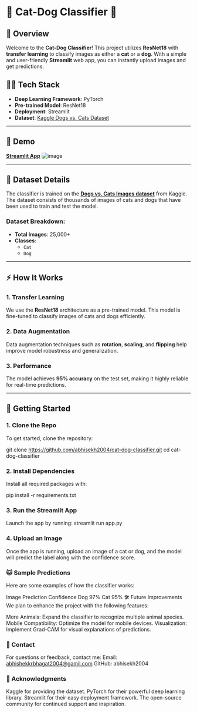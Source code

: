 # 🐾 **Cat-Dog Classifier** 🐾

## 🎯 **Overview**  
Welcome to the **Cat-Dog Classifier**! This project utilizes **ResNet18** with **transfer learning** to classify images as either a **cat** or a **dog**. With a simple and user-friendly **Streamlit** web app, you can instantly upload images and get predictions.

## 🧑‍💻 **Tech Stack**
- **Deep Learning Framework**: PyTorch
- **Pre-trained Model**: ResNet18
- **Deployment**: Streamlit
- **Dataset**: [Kaggle Dogs vs. Cats Dataset](https://www.kaggle.com/datasets/chetankv/dogs-cats-images)

---

## 📸 **Demo**

**[Streamlit App](https://cat-dog-classifier-abhisekh2004.streamlit.app/)** ![image](https://github.com/user-attachments/assets/f4ee9a02-1da2-4a7d-9aef-05a5764a27e5)


---

## 📂 **Dataset Details**  
The classifier is trained on the **[Dogs vs. Cats Images dataset](https://www.kaggle.com/datasets/chetankv/dogs-cats-images)** from Kaggle. The dataset consists of thousands of images of cats and dogs that have been used to train and test the model.

### Dataset Breakdown:
- **Total Images**: 25,000+
- **Classes**: 
  - `Cat`
  - `Dog`
  
---

## ⚡ **How It Works**  
### 1. **Transfer Learning**  
We use the **ResNet18** architecture as a pre-trained model. This model is fine-tuned to classify images of cats and dogs efficiently.

### 2. **Data Augmentation**  
Data augmentation techniques such as **rotation**, **scaling**, and **flipping** help improve model robustness and generalization.

### 3. **Performance**  
The model achieves **95% accuracy** on the test set, making it highly reliable for real-time predictions.

---

## 🚀 **Getting Started**  

### 1. **Clone the Repo**
To get started, clone the repository:

git clone https://github.com/abhisekh2004/cat-dog-classifier.git
cd cat-dog-classifier

### 2. **Install Dependencies**
Install all required packages with:

pip install -r requirements.txt

### 3. **Run the Streamlit App**

Launch the app by running:
streamlit run app.py

### 4. **Upload an Image**
Once the app is running, upload an image of a cat or dog, and the model will predict the label along with the confidence score.

### **🐱 Sample Predictions**
Here are some examples of how the classifier works:

Image	Prediction	Confidence
Dog	97%
Cat	95%
🛠 Future Improvements
We plan to enhance the project with the following features:

More Animals: Expand the classifier to recognize multiple animal species.
Mobile Compatibility: Optimize the model for mobile devices.
Visualization: Implement Grad-CAM for visual explanations of predictions.

### **📧 Contact**
For questions or feedback, contact me:
Email: abhishekkrbhagat2004@gamil.com
GitHub: abhisekh2004

### **💖 Acknowledgments**
Kaggle for providing the dataset.
PyTorch for their powerful deep learning library.
Streamlit for their easy deployment framework.
The open-source community for continued support and inspiration.
